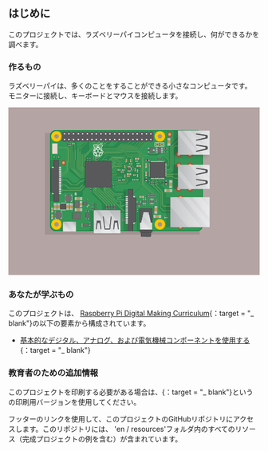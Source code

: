 ## はじめに

このプロジェクトでは、ラズベリーパイコンピュータを接続し、何ができるかを調べます。

### 作るもの

ラズベリーパイは、多くのことをすることができる小さなコンピュータです。 モニターに接続し、キーボードとマウスを接続します。

![スクリーンショット](images/pi-plug-in.gif)

### あなたが学ぶもの

このプロジェクトは、 [Raspberry Pi Digital Making Curriculum](http://rpf.io/curriculum){：target = "_ blank"}の以下の要素から構成されています。

+ [基本的なデジタル、アナログ、および電気機械コンポーネントを使用する](https://curriculum.raspberrypi.org/physical-computing/creator/){：target = "_ blank"}

### 教育者のための追加情報

このプロジェクトを印刷する必要がある場合は、</a>{：target = "_ blank"}という の印刷用バージョンを使用してください。</p> 

フッターのリンクを使用して、このプロジェクトのGitHubリポジトリにアクセスします。このリポジトリには、 'en / resources'フォルダ内のすべてのリソース（完成プロジェクトの例を含む）が含まれています。